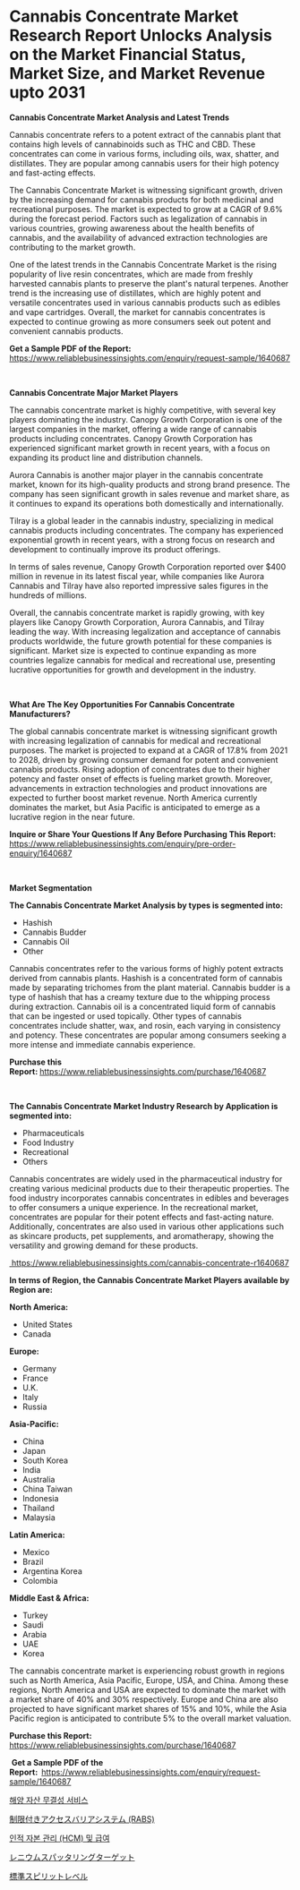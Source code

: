 <p><h1>Cannabis Concentrate Market Research Report Unlocks Analysis on the Market Financial Status, Market Size, and Market Revenue upto 2031</h1></p><p><strong>Cannabis Concentrate Market Analysis and Latest Trends</strong></p>
<p><p>Cannabis concentrate refers to a potent extract of the cannabis plant that contains high levels of cannabinoids such as THC and CBD. These concentrates can come in various forms, including oils, wax, shatter, and distillates. They are popular among cannabis users for their high potency and fast-acting effects.</p><p>The Cannabis Concentrate Market is witnessing significant growth, driven by the increasing demand for cannabis products for both medicinal and recreational purposes. The market is expected to grow at a CAGR of 9.6% during the forecast period. Factors such as legalization of cannabis in various countries, growing awareness about the health benefits of cannabis, and the availability of advanced extraction technologies are contributing to the market growth.</p><p>One of the latest trends in the Cannabis Concentrate Market is the rising popularity of live resin concentrates, which are made from freshly harvested cannabis plants to preserve the plant's natural terpenes. Another trend is the increasing use of distillates, which are highly potent and versatile concentrates used in various cannabis products such as edibles and vape cartridges. Overall, the market for cannabis concentrates is expected to continue growing as more consumers seek out potent and convenient cannabis products.</p></p>
<p><strong>Get a Sample PDF of the Report:&nbsp;</strong> <a href="https://www.reliablebusinessinsights.com/enquiry/request-sample/1640687">https://www.reliablebusinessinsights.com/enquiry/request-sample/1640687</a></p>
<p>&nbsp;</p>
<p><strong>Cannabis Concentrate Major Market Players</strong></p>
<p><p>The cannabis concentrate market is highly competitive, with several key players dominating the industry. Canopy Growth Corporation is one of the largest companies in the market, offering a wide range of cannabis products including concentrates. Canopy Growth Corporation has experienced significant market growth in recent years, with a focus on expanding its product line and distribution channels.</p><p>Aurora Cannabis is another major player in the cannabis concentrate market, known for its high-quality products and strong brand presence. The company has seen significant growth in sales revenue and market share, as it continues to expand its operations both domestically and internationally.</p><p>Tilray is a global leader in the cannabis industry, specializing in medical cannabis products including concentrates. The company has experienced exponential growth in recent years, with a strong focus on research and development to continually improve its product offerings.</p><p>In terms of sales revenue, Canopy Growth Corporation reported over $400 million in revenue in its latest fiscal year, while companies like Aurora Cannabis and Tilray have also reported impressive sales figures in the hundreds of millions.</p><p>Overall, the cannabis concentrate market is rapidly growing, with key players like Canopy Growth Corporation, Aurora Cannabis, and Tilray leading the way. With increasing legalization and acceptance of cannabis products worldwide, the future growth potential for these companies is significant. Market size is expected to continue expanding as more countries legalize cannabis for medical and recreational use, presenting lucrative opportunities for growth and development in the industry.</p></p>
<p>&nbsp;</p>
<p><strong>What Are The Key Opportunities For Cannabis Concentrate Manufacturers?</strong></p>
<p><p>The global cannabis concentrate market is witnessing significant growth with increasing legalization of cannabis for medical and recreational purposes. The market is projected to expand at a CAGR of 17.8% from 2021 to 2028, driven by growing consumer demand for potent and convenient cannabis products. Rising adoption of concentrates due to their higher potency and faster onset of effects is fueling market growth. Moreover, advancements in extraction technologies and product innovations are expected to further boost market revenue. North America currently dominates the market, but Asia Pacific is anticipated to emerge as a lucrative region in the near future.</p></p>
<p><strong>Inquire or Share Your Questions If Any Before Purchasing This Report:</strong> <a href="https://www.reliablebusinessinsights.com/enquiry/pre-order-enquiry/1640687">https://www.reliablebusinessinsights.com/enquiry/pre-order-enquiry/1640687</a></p>
<p>&nbsp;</p>
<p><strong>Market Segmentation</strong></p>
<p><strong>The Cannabis Concentrate Market Analysis by types is segmented into:</strong></p>
<p><ul><li>Hashish</li><li>Cannabis Budder</li><li>Cannabis Oil</li><li>Other</li></ul></p>
<p><p>Cannabis concentrates refer to the various forms of highly potent extracts derived from cannabis plants. Hashish is a concentrated form of cannabis made by separating trichomes from the plant material. Cannabis budder is a type of hashish that has a creamy texture due to the whipping process during extraction. Cannabis oil is a concentrated liquid form of cannabis that can be ingested or used topically. Other types of cannabis concentrates include shatter, wax, and rosin, each varying in consistency and potency. These concentrates are popular among consumers seeking a more intense and immediate cannabis experience.</p></p>
<p><strong>Purchase this Report:&nbsp;</strong><a href="https://www.reliablebusinessinsights.com/purchase/1640687">https://www.reliablebusinessinsights.com/purchase/1640687</a></p>
<p>&nbsp;</p>
<p><strong>The Cannabis Concentrate Market Industry Research by Application is segmented into:</strong></p>
<p><ul><li>Pharmaceuticals</li><li>Food Industry</li><li>Recreational</li><li>Others</li></ul></p>
<p><p>Cannabis concentrates are widely used in the pharmaceutical industry for creating various medicinal products due to their therapeutic properties. The food industry incorporates cannabis concentrates in edibles and beverages to offer consumers a unique experience. In the recreational market, concentrates are popular for their potent effects and fast-acting nature. Additionally, concentrates are also used in various other applications such as skincare products, pet supplements, and aromatherapy, showing the versatility and growing demand for these products.</p></p>
<p><a href="https://www.reliablebusinessinsights.com/cannabis-concentrate-r1640687">&nbsp;https://www.reliablebusinessinsights.com/cannabis-concentrate-r1640687</a></p>
<p><strong>In terms of Region, the Cannabis Concentrate Market Players available by Region are:</strong></p>
<p>
    <p> <strong> North America: </strong>
        <ul>
            <li>United States</li>
            <li>Canada</li>
        </ul>
        </p> 
    <p> <strong> Europe: </strong>
        <ul>
            <li>Germany</li>
            <li>France</li>
            <li>U.K.</li>
            <li>Italy</li>
            <li>Russia</li>
        </ul>
        </p> 
    <p> <strong> Asia-Pacific: </strong>
        <ul>
            <li>China</li>
            <li>Japan</li>
            <li>South Korea</li>
            <li>India</li>
            <li>Australia</li>
            <li>China Taiwan</li>
            <li>Indonesia</li>
            <li>Thailand</li>
            <li>Malaysia</li>
        </ul>
        </p> 
    <p> <strong> Latin America: </strong>
        <ul>
            <li>Mexico</li>
            <li>Brazil</li>
            <li>Argentina Korea</li>
            <li>Colombia</li>
        </ul>
        </p> 
    <p> <strong> Middle East & Africa: </strong>
        <ul>
            <li>Turkey</li>
            <li>Saudi</li>
            <li>Arabia</li>
            <li>UAE</li>
            <li>Korea</li>
        </ul>
    </p>
    </p>
<p><p>The cannabis concentrate market is experiencing robust growth in regions such as North America, Asia Pacific, Europe, USA, and China. Among these regions, North America and USA are expected to dominate the market with a market share of 40% and 30% respectively. Europe and China are also projected to have significant market shares of 15% and 10%, while the Asia Pacific region is anticipated to contribute 5% to the overall market valuation.</p></p>
<p><strong>Purchase this Report: </strong><a href="https://www.reliablebusinessinsights.com/purchase/1640687">https://www.reliablebusinessinsights.com/purchase/1640687</a></p>
<p>&nbsp;<strong>Get a Sample PDF of the Report:&nbsp;&nbsp;</strong><a href="https://www.reliablebusinessinsights.com/enquiry/request-sample/1640687">https://www.reliablebusinessinsights.com/enquiry/request-sample/1640687</a></p>
<p><strong></strong></p>
<p><p><a href="https://github.com/vsckjg50460/Market-Research-Report-List-2/blob/main/406640782783.md">해양 자산 무결성 서비스</a></p><p><a href="https://medium.com/@carolynsparkly/%E5%88%B6%E9%99%90%E4%BB%98%E3%81%8D%E3%82%A2%E3%82%AF%E3%82%BB%E3%82%B9%E3%83%90%E3%83%AA%E3%82%A2%E3%82%B7%E3%82%B9%E3%83%86%E3%83%A0-rabs-%E5%B8%82%E5%A0%B4%E8%A6%8F%E6%A8%A1%E3%81%AF-%E3%82%B0%E3%83%AD%E3%83%BC%E3%83%90%E3%83%AB%E7%94%A3%E6%A5%AD%E3%81%AB%E3%81%8A%E3%81%91%E3%82%8B%E6%9C%80%E9%81%A9%E3%81%AA%E3%83%9E%E3%83%BC%E3%82%B1%E3%83%86%E3%82%A3%E3%83%B3%E3%82%B0%E3%83%81%E3%83%A3%E3%83%8D%E3%83%AB%E3%82%92%E6%98%8E%E3%82%89%E3%81%8B%E3%81%AB%E3%81%99%E3%82%8B-8be3b6af33ce">制限付きアクセスバリアシステム (RABS)</a></p><p><a href="https://github.com/akzkkws047661437/Market-Research-Report-List-2/blob/main/868247182782.md">인적 자본 관리 (HCM) 및 급여</a></p><p><a href="https://github.com/mcbeesbxa270/Market-Research-Report-List-2/blob/main/302690293702.md">レニウムスパッタリングターゲット</a></p><p><a href="https://medium.com/@kaitlensen45645/%E6%A8%99%E6%BA%96%E3%83%AC%E3%83%99%E3%83%AB%E3%83%9E%E3%83%BC%E3%82%B1%E3%83%83%E3%83%88%E3%81%AE%E8%A6%8F%E6%A8%A1%E3%81%AF-%E4%B8%96%E7%95%8C%E3%81%AE%E7%94%A3%E6%A5%AD%E3%81%AB%E3%81%8A%E3%81%91%E3%82%8B%E6%9C%80%E9%81%A9%E3%81%AA%E3%83%9E%E3%83%BC%E3%82%B1%E3%83%86%E3%82%A3%E3%83%B3%E3%82%B0%E3%83%81%E3%83%A3%E3%83%8D%E3%83%AB%E3%82%92%E7%A4%BA%E3%81%97%E3%81%A6%E3%81%84%E3%81%BE%E3%81%99-cb744d739393">標準スピリットレベル</a></p></p>